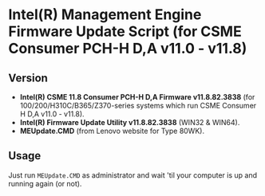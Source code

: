 # Intel(R) Management Engine Firmware Update Script (for CSME Consumer PCH-H D,A v11.0 - v11.8)

## Version
- **Intel(R) CSME 11.8 Consumer PCH-H D,A Firmware v11.8.82.3838** (for 100/200/H310C/B365/Z370-series systems which run CSME Consumer H D,A v11.0 - v11.8).
- **Intel(R) Firmware Update Utility v11.8.82.3838** (WIN32 & WIN64).
- **MEUpdate.CMD** (from Lenovo website for Type 80WK).

## Usage
Just run `MEUpdate.CMD` as administrator and wait 'til your computer is up and running again (or not).